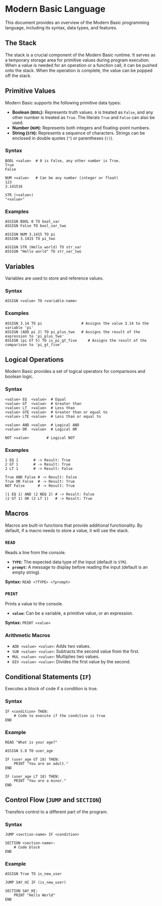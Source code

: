# Modern Basic Language

This document provides an overview of the Modern Basic programming language, including its syntax, data types, and features.

## The Stack

The stack is a crucial component of the Modern Basic runtime. It serves as a temporary storage area for primitive values during program execution. When a value is needed for an operation or a function call, it can be pushed onto the stack. When the operation is complete, the value can be popped off the stack.

## Primitive Values

Modern Basic supports the following primitive data types:

*   **Boolean (`BOOL`):** Represents truth values. `0` is treated as `False`, and any other number is treated as `True`. The literals `True` and `False` can also be used.
*   **Number (`NUM`):** Represents both integers and floating-point numbers.
*   **String (`STR`):** Represents a sequence of characters. Strings can be enclosed in double quotes (`"`) or parentheses (`()`).

### Syntax

```
BOOL <value>  # 0 is False, any other number is True.
True
False

NUM <value>   # Can be any number (integer or float)
123
3.141516

STR (<value>) 
"<value>"
```

### Examples

```
ASSIGN BOOL 0 TO bool_var
ASSIGN False TO bool_var_two

ASSIGN NUM 3.1415 TO pi
ASSIGN 3.1415 TO pi_two

ASSIGN STR (Hello world) TO str_var
ASSIGN "Hello world" TO str_var_two
```

## Variables

Variables are used to store and reference values.

### Syntax

```
ASSIGN <value> TO <variable-name>
```

### Examples

```
ASSIGN 3.14 TO pi                  # Assigns the value 3.14 to the variable 'pi'
ASSIGN (ADD pi 2) TO pi_plus_two   # Assigns the result of the expression to 'pi_plus_two'
ASSIGN (pi GT 5) TO is_pi_gt_five     # Assigns the result of the comparison to 'pi_gt_five'
```

## Logical Operations

Modern Basic provides a set of logical operators for comparisons and boolean logic.

### Syntax

```
<value> EQ  <value>  # Equal
<value> GT  <value>  # Greater than
<value> LT  <value>  # Less than
<value> GTE <value>  # Greater than or equal to
<value> LTE <value>  # Less than or equal to

<value> AND <value>  # Logical AND
<value> OR  <value>  # Logical OR

NOT <value>        # Logical NOT
```

### Examples

```
1 EQ 1       # -> Result: True
2 GT 1       # -> Result: True
2 LT 1       # -> Result: False

True AND False # -> Result: False
True OR False  # -> Result: True
NOT False      # -> Result: True

(1 EQ 1) AND (2 NEQ 2) # -> Result: False
(2 GT 1) OR (2 LT 1)   # -> Result: True
```

## Macros

Macros are built-in functions that provide additional functionality. By default, if a macro needs to store a value, it will use the stack.

### `READ`

Reads a line from the console.

*   **`TYPE`:** The expected data type of the input (default is `STR`).
*   **`prompt`:** A message to display before reading the input (default is an empty string).

**Syntax:** `READ <?TYPE> <?prompt>`

### `PRINT`

Prints a value to the console.

*   **`value`:** Can be a variable, a primitive value, or an expression.

**Syntax:** `PRINT <value>`

### Arithmetic Macros

*   `ADD <value> <value>`: Adds two values.
*   `SUB <value> <value>`: Subtracts the second value from the first.
*   `MUL <value> <value>`: Multiplies two values.
*   `DIV <value> <value>`: Divides the first value by the second.

## Conditional Statements (`IF`)

Executes a block of code if a condition is true.

### Syntax

```
IF <condition> THEN:
    # Code to execute if the condition is true
END
```

### Example

```
READ "What is your age?"

ASSIGN S.0 TO user_age

IF (user_age GT 18) THEN:
    PRINT "You are an adult."
END

IF (user_age LT 18) THEN:
    PRINT "You are a minor."
END
```

## Control Flow (`JUMP` and `SECTION`)

Transfers control to a different part of the program.

### Syntax

```
JUMP <section-name> IF <condition>

SECTION <section-name>:
    # Code block
END
```

### Example

```
ASSIGN True TO is_new_user

JUMP SAY_HI IF (is_new_user)

SECTION SAY_HI:
    PRINT "Hello World"
END
```
